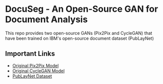 # DocuSeg - An Open-Source GAN for Document Analysis
This repo provides two open-source GANs (Pix2Pix and CycleGAN) that have been trained on IBM's open-source document dataset (PubLayNet)

## Important Links
- [Original Pix2Pix Model](https://phillipi.github.io/pix2pix/)
- [Original CycleGAN Model](https://junyanz.github.io/CycleGAN/)
- [PubLayNet Dataset](https://github.com/ibm-aur-nlp/PubLayNet)

